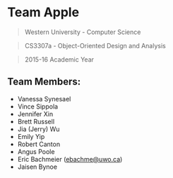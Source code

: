 # Team Apple
>Western University - Computer Science

>CS3307a - Object-Oriented Design and Analysis

>2015-16 Academic Year

Team Members:
-------------

* Vanessa Synesael
* Vince Sippola
* Jennifer Xin
* Brett Russell
* Jia (Jerry) Wu
* Emily Yip
* Robert Canton
* Angus Poole
* Eric Bachmeier (ebachme@uwo.ca)
* Jaisen Bynoe
